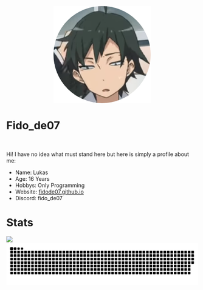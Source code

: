 <p align="center">
<img src="https://raw.githubusercontent.com/Fidode07/ImageHost/main/icon-rounded.png"/>
</p>
<h1>Fido_de07</h1>
<br>

Hi! I have no idea what must stand here but here is simply a profile about me:
- Name: Lukas
- Age: 16 Years
- Hobbys: Only Programming
- Website: <a href="https://fidode07.github.io/">fidode07.github.io</a>
- Discord: fido_de07

# Stats
<img src="https://github-readme-stats.vercel.app/api?username=Fidode07&theme=dracula"/>

<img src="https://raw.githubusercontent.com/Fidode07/ImageHost/a8ecea3ec9507729e70817a04755158eb9e54c02/github-user-contribution%20(2).svg"/>
